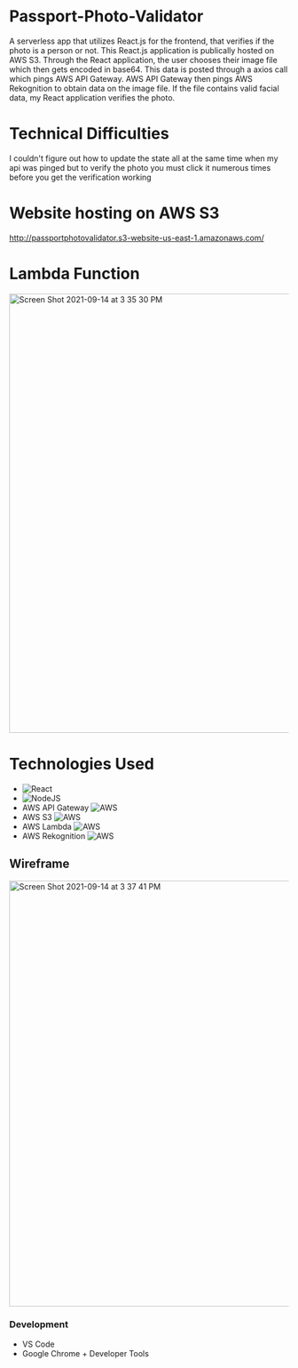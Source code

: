 # Passport-Photo-Validator
A serverless app that utilizes React.js for the frontend, that verifies if the photo is a person or not. This React.js application is publically hosted on AWS S3. Through the React application, the user chooses their image file which then gets encoded in base64. This data is posted through a axios call which pings AWS API Gateway. AWS API Gateway then pings AWS Rekognition to obtain data on the image file. If the file contains valid facial data, my React application verifies the photo.

# Technical Difficulties
I couldn't figure out how to update the state all at the same time when my api was pinged but to verify the photo you must click it numerous times before you get the verification working

# Website hosting on AWS S3
http://passportphotovalidator.s3-website-us-east-1.amazonaws.com/

# Lambda Function
<img width="790" alt="Screen Shot 2021-09-14 at 3 35 30 PM" src="https://user-images.githubusercontent.com/78430591/133322424-d6a52844-9f57-4b38-aafe-05e41a74182c.png">

# Technologies Used

- ![React](https://img.shields.io/badge/react-%2320232a.svg?style=for-the-badge&logo=react&logoColor=%2361DAFB) 
- ![NodeJS](https://img.shields.io/badge/node.js-6DA55F?style=for-the-badge&logo=node.js&logoColor=white)
- AWS API Gateway ![AWS](https://img.shields.io/badge/AWS-%23FF9900.svg?style=for-the-badge&logo=amazon-aws&logoColor=white)
- AWS S3  ![AWS](https://img.shields.io/badge/AWS-%23FF9900.svg?style=for-the-badge&logo=amazon-aws&logoColor=white)
- AWS Lambda  ![AWS](https://img.shields.io/badge/AWS-%23FF9900.svg?style=for-the-badge&logo=amazon-aws&logoColor=white)
- AWS Rekognition ![AWS](https://img.shields.io/badge/AWS-%23FF9900.svg?style=for-the-badge&logo=amazon-aws&logoColor=white)
## Wireframe

<img width="766" alt="Screen Shot 2021-09-14 at 3 37 41 PM" src="https://user-images.githubusercontent.com/78430591/133322689-9c0aad67-e97a-4428-89c3-fa2f19bf683c.png">


### Development

- VS Code
- Google Chrome + Developer Tools
